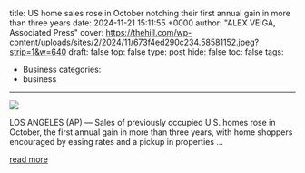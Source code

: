 title: US home sales rose in October notching their first annual gain in more than three years
date: 2024-11-21 15:11:55 +0000
author: "ALEX VEIGA, Associated Press"
cover: https://thehill.com/wp-content/uploads/sites/2/2024/11/673f4ed290c234.58581152.jpeg?strip=1&w=640
draft: false
top: false
type: post
hide: false
toc: false
tags:
  - Business
categories:
  - business
---

![](https://thehill.com/wp-content/uploads/sites/2/2024/11/673f4ed290c234.58581152.jpeg?strip=1&w=640)

LOS ANGELES (AP) — Sales of previously occupied U.S. homes rose in October, the first annual gain in more than three years, with home shoppers encouraged by easing rates and a pickup in properties …

[read more](https://thehill.com/homenews/ap/ap-business/ap-us-home-sales-rose-in-october-notching-their-first-annual-gain-in-more-than-three-years/)
